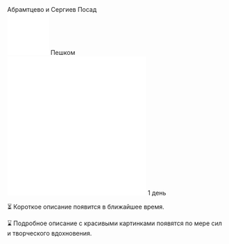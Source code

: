 
<meta property="og:title" content="Абрамтцево">
<meta property="og:description" content="Прогулка на весь день">
<meta property="og:image" content="https://andrewalevin.github.io/journeys/abramtsevo/abramtsevo.jpg">


<link rel="stylesheet" href="../assets-custom/css/style-markdown.css">
<div class="cover-container" style="background-image: url('abramtsevo.jpg'); background-position-y: 50%;">
	<div class="cover-text">
		<div class="cover-title">
            Абрамтцево и Сергиев Посад
        </div>
		<div class="cover-description">
			<div>
                <img class="cover-icon" src="../assets-custom/icon-footsteps.png" loading="lazy" alt="" />
                <span>Пешком</span>
            </div>
            <div>
                <img class="cover-icon" loading="lazy" src="../assets-custom/icon-time.png" alt=""  />
                <span>1 день</span>
            </div>
		</div>
	</div>
</div>


⏳ Короткое описание появится в ближайшее время.

⌛ Подробное описание с красивыми картинками появятся по мере сил и творческого вдохновения.